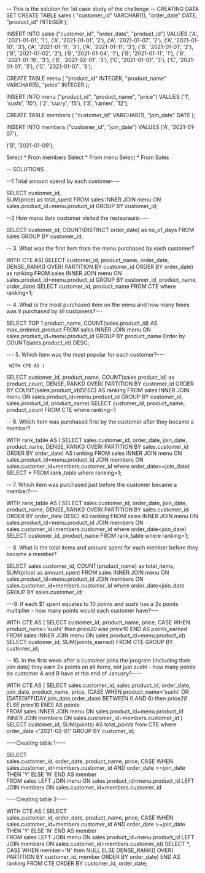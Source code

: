 -- This is the solution for 1st case study of the challenge
-- CREATING DATA SET
CREATE TABLE sales (
  "customer_id" VARCHAR(1),
  "order_date" DATE,
  "product_id" INTEGER
);

INSERT INTO sales
  ("customer_id", "order_date", "product_id")
VALUES
  ('A', '2021-01-01', '1'),
  ('A', '2021-01-01', '2'),
  ('A', '2021-01-07', '2'),
  ('A', '2021-01-10', '3'),
  ('A', '2021-01-11', '3'),
  ('A', '2021-01-11', '3'),
  ('B', '2021-01-01', '2'),
  ('B', '2021-01-02', '2'),
  ('B', '2021-01-04', '1'),
  ('B', '2021-01-11', '1'),
  ('B', '2021-01-16', '3'),
  ('B', '2021-02-01', '3'),
  ('C', '2021-01-01', '3'),
  ('C', '2021-01-01', '3'),
  ('C', '2021-01-07', '3');
 

CREATE TABLE menu (
  "product_id" INTEGER,
  "product_name" VARCHAR(5),
  "price" INTEGER
);

INSERT INTO menu
  ("product_id", "product_name", "price")
VALUES
  ('1', 'sushi', '10'),
  ('2', 'curry', '15'),
  ('3', 'ramen', '12');
  

CREATE TABLE members (
  "customer_id" VARCHAR(1),
  "join_date" DATE
);

INSERT INTO members
  ("customer_id", "join_date")
VALUES
  ('A', '2021-01-07'),

  ('B', '2021-01-09');

Select *
From members
Select *
From menu
Select *
From Sales

-- SOLUTIONS

--1 Total amount spend by each customer---

SELECT 
   customer_id,  
   SUM(price) as total_spent
  FROM sales INNER JOIN menu
  ON sales.product_id=menu.product_id
  GROUP BY customer_id;


--2 How manu dats customer visited the restauraunt----

SELECT 
   customer_id,
   COUNT(DISTINCT order_date) as no_of_days 
  FROM sales
  GROUP BY customer_id;


-- 3. What was the first item from the menu purchased by each customer?

WITH CTE AS(
SELECT customer_id, 
       product_name,
	   order_date,
    DENSE_RANK() OVER(
    PARTITION BY customer_id
    ORDER BY order_date) as ranking
    FROM sales INNER JOIN menu
    ON sales.product_id=menu.product_id
   GROUP BY customer_id, 
       product_name,
	   order_date)
SELECT customer_id, 
       product_name FROM CTE 
	   where ranking=1;


-- 4. What is the most purchased item on the menu and how many times was it purchased by all customers?---

SELECT TOP 1
	product_name,
	 COUNT(sales.product_id) AS max_ordered_product
    FROM sales INNER JOIN menu
    ON sales.product_id=menu.product_id
	GROUP BY product_name
	Order by COUNT(sales.product_id) DESC;



--- 5. Which item was the most popular for each customer?---

	 WITH CTE AS (
   SELECT customer_id,
       product_name,
	   COUNT(sales.product_id) as product_count,
	   DENSE_RANK() OVER(
	   PARTITION BY customer_id
	   ORDER BY COUNT(sales.product_id)DESC) AS ranking
    FROM sales INNER JOIN menu
    ON sales.product_id=menu.product_id
	GROUP BY 
	   customer_id,
	   sales.product_id,
	   product_name)
  SELECT 
       customer_id,
       product_name,
	   product_count
	   FROM CTE
	    where ranking=1



-- 6. Which item was purchased first by the customer after they became a member?

WITH rank_table AS (
  SELECT sales.customer_id, 
       order_date, 
	   join_date, 
	   product_name,
	   DENSE_RANK() OVER(
	   PARTITION BY sales.customer_id
	   ORDER BY order_date) AS ranking
	   FROM sales INNER JOIN menu
	   ON sales.product_id=menu.product_id
	   JOIN members
	   ON sales.customer_id=members.customer_id
	   where order_date>=join_date)
	SELECT * FROM  rank_table 
	  where ranking=1;


-- 7. Which item was purchased just before the customer became a member?---

WITH rank_table AS (
    SELECT sales.customer_id, 
       order_date, 
	   join_date, 
	   product_name,
	   DENSE_RANK() OVER(
	   PARTITION BY sales.customer_id
	   ORDER BY order_date DESC) AS ranking
	   FROM sales INNER JOIN menu
	   ON sales.product_id=menu.product_id
	   JOIN members
	   ON sales.customer_id=members.customer_id
	   where order_date<join_date)
	SELECT 
	  customer_id,
	  product_name
	 FROM  rank_table 
	 where ranking=1;	  



-- 8. What is the total items and amount spent for each member before they became a member?



SELECT sales.customer_id, 
	   COUNT(product_name) as total_items,
	   SUM(price) as amount_spent
	   FROM sales INNER JOIN menu
	   ON sales.product_id=menu.product_id
	   JOIN members
	   ON sales.customer_id=members.customer_id
	   where order_date<join_date
	   GROUP BY sales.customer_id;



---9.  If each $1 spent equates to 10 points and sushi has a 2x points multiplier - how many points would each customer have?---

 WITH CTE AS (
     SELECT customer_id, 
	   product_name,
	   price,
	   CASE WHEN product_name='sushi' then price*20 
	   else price*10 END AS points_earned
	   FROM sales INNER JOIN menu
	   ON sales.product_id=menu.product_id)
	 SELECT customer_id,
	        SUM(points_earned)
	    FROM CTE 
		GROUP BY customer_id;


-- 10. In the first week after a customer joins the program (including their join date) they earn 2x points on all items, not just sushi - how many points do customer A and B have at the end of January?----


WITH CTE AS (
      SELECT sales.customer_id, 
	       sales.product_id,
		   order_date,
		   join_date,
	       product_name,
	       price,
		   (CASE WHEN product_name='sushi' OR   
		   (DATEDIFF(DAY,join_date,order_date) BETWEEN 0 AND 6) then price*20
		   ELSE price*10 END) AS points  
	   FROM sales INNER JOIN menu
	   ON sales.product_id=menu.product_id
	   INNER JOIN members
	   ON sales.customer_id=members.customer_id
	   )
	 SELECT customer_id, 
	        SUM(points) AS total_points
		from CTE
		where  order_date <'2021-02-01'
		GROUP BY customer_id;

----Creating table 1----

SELECT    
           sales.customer_id, 
		   order_date,
		   product_name,
		   price,
		   CASE WHEN sales.customer_id=members.customer_id AND 
		    order_date >=join_date THEN 'Y' 
		    ELSE 'N' END AS member  
	   FROM sales LEFT JOIN menu
	   ON sales.product_id=menu.product_id
	   LEFT JOIN members
	   ON sales.customer_id=members.customer_id

----Creating table 2----

WITH CTE AS ( SELECT    
           sales.customer_id, 
		   order_date,
		   product_name,
		   price,
		   CASE WHEN sales.customer_id=members.customer_id AND 
		    order_date >=join_date THEN 'Y' 
		    ELSE 'N' END AS member  
	   FROM sales LEFT JOIN menu
	   ON sales.product_id=menu.product_id
	   LEFT JOIN members
	   ON sales.customer_id=members.customer_id)
 SELECT *,
	   CASE WHEN member='N' then NULL
	   ELSE DENSE_RANK() OVER(
	   PARTITION BY customer_id, member
	   ORDER BY order_date) END AS ranking
	   FROM CTE
	   ORDER BY customer_id, order_date;


